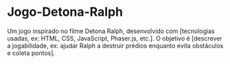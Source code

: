 # Jogo-Detona-Ralph
Um jogo inspirado no filme Detona Ralph, desenvolvido com [tecnologias usadas, ex: HTML, CSS, JavaScript, Phaser.js, etc.]. O objetivo é [descrever a jogabilidade, ex: ajudar Ralph a destruir prédios enquanto evita obstáculos e coleta pontos].
